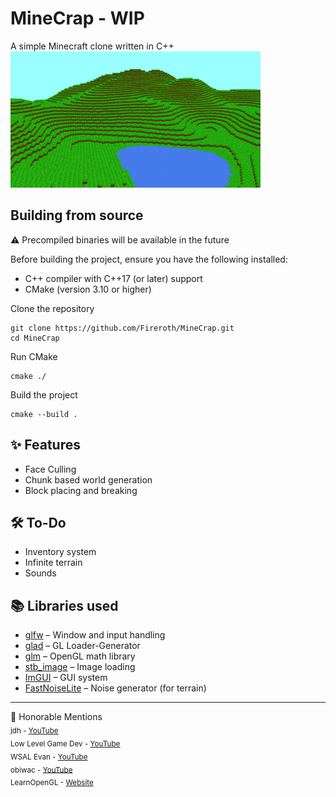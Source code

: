 # MineCrap - WIP
A simple Minecraft clone written in C++<br>
<img src="preview/thumb.png" alt="In-game screenshot" width="400"/>

## Building from source
⚠ Precompiled binaries will be available in the future

Before building the project, ensure you have the following installed:
- C++ compiler with C++17 (or later) support
- CMake (version 3.10 or higher)

Clone the repository
```
git clone https://github.com/Fireroth/MineCrap.git
cd MineCrap
```


Run CMake
```
cmake ./
```

Build the project
```
cmake --build .
```

## ✨ Features
-  Face Culling
-  Chunk based world generation
-  Block placing and breaking

## 🛠️ To-Do
-  Inventory system
-  Infinite terrain
-  Sounds

## 📚 Libraries used
- [glfw](https://www.glfw.org/) – Window and input handling  
- [glad](https://github.com/Dav1dde/glad) – GL Loader-Generator
- [glm](https://github.com/g-truc/glm) – OpenGL math library
- [stb_image](https://github.com/nothings/stb) – Image loading  
- [ImGUI](https://github.com/ocornut/imgui) – GUI system
- [FastNoiseLite](https://github.com/Auburn/FastNoiseLite) – Noise generator (for terrain)

---

🙌 Honorable Mentions<br>
<sub>jdh - [YouTube](https://www.youtube.com/@jdh)<br> 
Low Level Game Dev - [YouTube](https://www.youtube.com/@lowlevelgamedev9330)<br> 
WSAL Evan - [YouTube](https://www.youtube.com/@wsalevan)<br> 
obiwac - [YouTube](https://www.youtube.com/@obiwac)<br> 
LearnOpenGL - [Website](https://learnopengl.com/)</sub>
